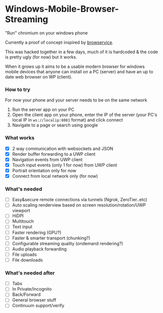 # Windows-Mobile-Browser-Streaming
"Run" chromium on your windows phone

Currently a proof of concept inspired by [browservice](https://github.com/ttalvitie/browservice).

This was hacked together in a few days, much of it is hardcoded & the code is pretty ugly (for now) but it works.

When it grows up it aims to be a usable modern browser for windows mobile devices that anyone can install on a PC (server) and have an up to date web browser on WP (client).



### How to try
For now your phone and your server needs to be on the same network
1. Run the server app on your PC
2. Open the client app on your phone, enter the IP of the server (your PC's local IP in `ws://localip:8081` format) and click connect
3. Navigate to a page or search using google



### What works
- [x] 2 way communication with websockets and JSON
- [x] Render buffer forwarding to a UWP client
- [x] Navigation events from UWP client
- [x] Touch input events (only 1 for now) from UWP client
- [X] Portrait orientation only for now
- [X] Connect from local network only (for now)

### What's needed
- [ ] Easy&secure remote connections via tunnels (Ngrok, ZeroTier..etc)
- [ ] Auto scaling renderview based on screen resolution/rotation/UWP viewport
- [ ] HiDPI
- [ ] Multitouch
- [ ] Text input
- [ ] Faster rendering (GPU?)
- [ ] Faster & smarter transport (chunking?)
- [ ] Configurable streaming quality (ondemand rendering?)
- [ ] Audio playback forwarding
- [ ] File uploads
- [ ] File downloads

### What's needed after
- [ ] Tabs
- [ ] In Private/Incognito
- [ ] Back/Forward
- [ ] General browser stuff
- [ ] Continuum support/verify
